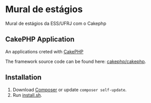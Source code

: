 # Mural de estágios

Mural de estágios da ESS/UFRJ com o Cakephp

## CakePHP Application

An applications creted with [CakePHP](https://cakephp.org)

The framework source code can be found here: [cakephp/cakephp](https://github.com/cakephp/cakephp).

## Installation

1. Download [Composer](https://getcomposer.org/doc/00-intro.md) or update `composer self-update`.
2. Run [install.sh](https://github.com/rafaelcastrocouto/metagas/raw/main/install.sh).
